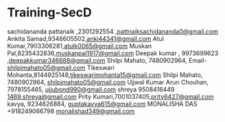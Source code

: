 # Training-SecD

sachidananda pattanaik ,2301292554 ,pattnaiksachidananda0@gmail.com
Ankita Samad,9348605502,anki44341@gmail.com
Atul Kumar,7903306281,atulk0065@gmail.com
Muskan Pal,8235432836,muskanpal1917@gmail.com
Deepak kumar , 9973699623 ,deepakkumar346688@gmail.com
Shilpi Mahato,  7480902964, Email- shilpimahato05@gmail.com
Tikeswari Mohanta,8144925148,tikeswarimohanta15@gmail.com
Shilpi Mahato,  7480902964, shilpimahato05@gmail.com
Ujjwal Kumar Arun Chouhan, 7978155465, ujjubond990@gmail.com
shreya 9508416449 1469.shreya@gmail.com
Prity Kumari,7001037405,prity6427@gmail.com
kavya, 9234626884, guptakavya615@gmail.com
MONALISHA DAS +918249066798 monalishad349@gmail.com
